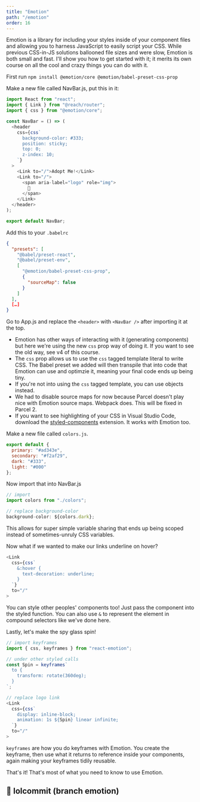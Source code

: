 ```yaml
---
title: "Emotion"
path: "/emotion"
order: 16
---
```


Emotion is a library for including your styles inside of your component files and allowing you to harness JavaScript to easily script your CSS. While previous CSS-in-JS solutions ballooned file sizes and were slow, Emotion is both small and fast. I'll show you how to get started with it; it merits its own course on all the cool and crazy things you can do with it.

First run `npm install @emotion/core @emotion/babel-preset-css-prop`

Make a new file called NavBar.js, put this in it:

```javascript
import React from "react";
import { Link } from "@reach/router";
import { css } from "@emotion/core";

const NavBar = () => (
  <header
    css={css`
      background-color: #333;
      position: sticky;
      top: 0;
      z-index: 10;
    `}
  >
    <Link to="/">Adopt Me!</Link>
    <Link to="/">
      <span aria-label="logo" role="img">
        🐩
      </span>
    </Link>
  </header>
);

export default NavBar;
```

Add this to your `.babelrc`

```json
{
  "presets": [
    "@babel/preset-react",
    "@babel/preset-env",
    [
      "@emotion/babel-preset-css-prop",
      {
        "sourceMap": false
      }
    ]
  ],
  […]
}

```

Go to App.js and replace the `<header>` with `<NavBar />` after importing it at the top.

- Emotion has other ways of interacting with it (generating components) but here we're using the new `css` prop way of doing it. If you want to see the old way, see v4 of this course.
- The `css` prop allows us to use the `css` tagged template literal to write CSS. The Babel preset we added will then transpile that into code that Emotion can use and optimzie it, meaning your final code ends up being tiny.
- If you're not into using the `css` tagged template, you can use objects instead.
- We had to disable source maps for now because Parcel doesn't play nice with Emotion source maps. Webpack does. This will be fixed in Parcel 2.
- If you want to see highlighting of your CSS in Visual Studio Code, download the [styled-components][sc] extension. It works with Emotion too.

Make a new file called `colors.js`.

```javascript
export default {
  primary: "#ad343e",
  secondary: "#f2af29",
  dark: "#333",
  light: "#000"
};
```

Now import that into NavBar.js

```javascript
// import
import colors from "./colors";

// replace background-color
background-color: ${colors.dark};
```

This allows for super simple variable sharing that ends up being scoped instead of sometimes-unruly CSS variables.

Now what if we wanted to make our links underline on hover?

```javascript
<Link
  css={css`
    &:hover {
      text-decoration: underline;
    }
  `}
  to="/"
>
```

You can style other peoples' components too! Just pass the component into the styled function. You can also use `&` to represent the element in compound selectors like we've done here.

Lastly, let's make the spy glass spin!

```javascript
// import keyframes
import { css, keyframes } from "react-emotion";

// under other styled calls
const Spin = keyframes`
  to {
    transform: rotate(360deg);
  }
`;

// replace logo link
<Link
  css={css`
    display: inline-block;
    animation: 1s ${Spin} linear infinite;
  `}
  to="/"
>
```

`keyframes` are how you do keyframes with Emotion. You create the keyframe, then use what it returns to reference inside your components, again making your keyframes tidily reusable.

That's it! That's most of what you need to know to use Emotion.

## 🌳 lolcommit (branch emotion)

[sc]: https://marketplace.visualstudio.com/items?itemName=mf.vscode-styled-components&WT.mc_id=react-github-brholt
